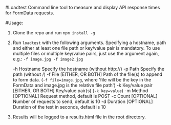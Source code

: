 #Loadtest
Command line tool to measure and display API response times for FormData requests.

#Usage:
1) Clone the repo and run `npm install -g`
2) Run `loadtest` with the following arguments. Specifying a hostname, path and either at least one file path or key/value pair is mandatory. To use multiple files or multiple key/value pairs, just use the argument again, e.g.: `-f image.jpg -f image2.jpg`

    -h Hostname         Specify the hostname (without http://)
    -p Path             Specify the path (without /)
    -f File             [EITHER, OR BOTH] Path of the file(s) to append to form data. (`-f file=image.jpg`, where 'file will be the key in the FormData and image.jpg is the relative file path')
    -k Key/value pair   [EITHER, OR BOTH] Key/value pair(s) (`-k key=value`)
    -m Method           [OPTIONAL] Request method, default is POST
    -c Count            [OPTIONAL] Number of requests to send, default is 10
    -d Duration         [OPTIONAL] Duration of the test in seconds, default is 10


3) Results will be logged to a results.html file in the root directory.